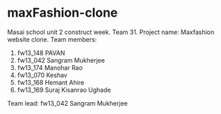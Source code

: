 # maxFashion-clone
Masai school unit 2 construct week. Team 31.
Project name: Maxfashion website clone.
Team members: 
1. fw13_148 PAVAN
2. fw13_042 Sangram Mukherjee
3. fw13_174 Manohar Rao
4. fw13_070 Keshav
5. fw13_168 Hemant Ahire
6. fw13_169 Suraj Kisanrao Ughade

Team lead: fw13_042 Sangram Mukherjee
